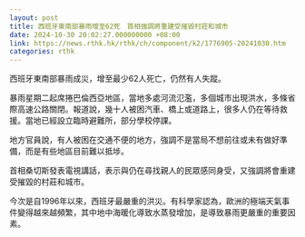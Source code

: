 ```yaml
---
layout: post
title: 西班牙東南部暴雨增至62死　首相強調將重建受摧毀村莊和城市
date: 2024-10-30 20:02:27.000000000 +08:00
link: https://news.rthk.hk/rthk/ch/component/k2/1776905-20241030.htm
categories: rthk
---
```


西班牙東南部暴雨成災，增至最少62人死亡，仍然有人失蹤。

暴雨星期二起席捲巴倫西亞地區，當地多處河流氾濫，多個城市出現洪水，多條省際高速公路關閉。報道說，幾十人被困汽車、橋上或道路上，很多人仍在等待救援。當地已經設立臨時避難所，部分學校停課。

地方官員說，有人被困在交通不便的地方，強調不是當局不想前往或未有做好準備，而是有些地區目前難以抵埗。

首相桑切斯發表電視講話，表示與仍在尋找親人的民眾感同身受，又強調將會重建受摧毀的村莊和城市。

今次是自1996年以來，西班牙最嚴重的洪災。有科學家認為，歐洲的極端天氣事件變得越來越頻繁，其中地中海暖化導致水蒸發增加，是導致暴雨更嚴重的重要因素。
